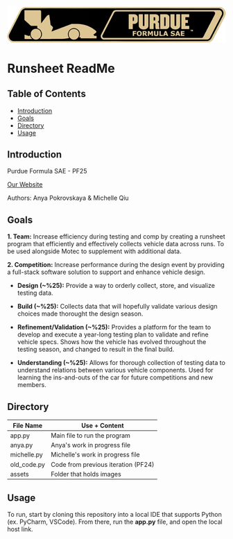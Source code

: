![Project Screenshot](./assets/logo.png)

# Runsheet ReadMe

## Table of Contents
- [Introduction](#introduction)
- [Goals](#goals)
- [Directory](#directory)
- [Usage](#usage)

## Introduction
Purdue Formula SAE - PF25

[Our Website]([url](https://engineering.purdue.edu/fsae/wordpress/))

Authors: Anya Pokrovskaya & Michelle Qiu

## Goals
**1. Team:** Increase efficiency during testing and comp by creating a runsheet program that efficiently and effectively collects vehicle data across runs. To be used alongside Motec to supplement with additional data.

**2. Competition:** Increase performance during the design event by providing a full-stack software solution to support and enhance vehicle design.

* **Design (~%25):** Provide a way to orderly collect, store, and visualize testing data. 
  
* **Build (~%25):** Collects data that will hopefully validate various design choices made thorought the design season. 
  
* **Refinement/Validation (~%25):** Provides a platform for the team to develop and execute a year-long testing plan to validate and refine vehicle specs. Shows how the vehicle has evolved throughout the testing season, and changed to result in the final build.
  
* **Understanding (~%25):** Allows for thorough collection of testing data to understand relations between various vehicle components. Used for learning the ins-and-outs of the car for future competitions and new members.

## Directory

| File Name   | Use + Content                       |
| ----------- | ------------------------------------|
| app.py      | Main file to run the program        | 
| anya.py     | Anya's work in progress file        |
| michelle.py | Michelle's work in progress file    |
| old_code.py | Code from previous iteration (PF24) |
| assets      | Folder that holds images            |

## Usage
To run, start by cloning this repository into a local IDE that supports Python (ex. PyCharm, VSCode). From there, run the **app.py** file, and open the local host link. 
